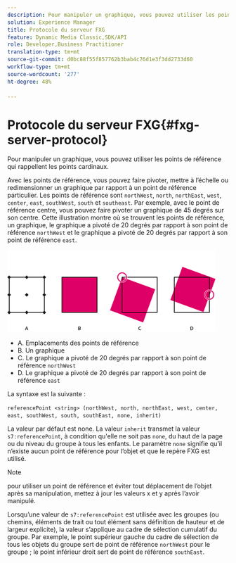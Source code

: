 ```yaml
---
description: Pour manipuler un graphique, vous pouvez utiliser les points de référence qui rappellent les points cardinaux.
solution: Experience Manager
title: Protocole du serveur FXG
feature: Dynamic Media Classic,SDK/API
role: Developer,Business Practitioner
translation-type: tm+mt
source-git-commit: d0bc88f55f857762b3bab4c76d1e3f3dd2733d60
workflow-type: tm+mt
source-wordcount: '277'
ht-degree: 48%

---
```



# Protocole du serveur FXG{#fxg-server-protocol}

Pour manipuler un graphique, vous pouvez utiliser les points de référence qui rappellent les points cardinaux.

Avec les points de référence, vous pouvez faire pivoter, mettre à l’échelle ou redimensionner un graphique par rapport à un point de référence particulier. Les points de référence sont `northWest`, `north`, `northEast`, `west`, `center`, `east`, `southWest`, `south` et `southeast`. Par exemple, avec le point de référence centre, vous pouvez faire pivoter un graphique de 45 degrés sur son centre. Cette illustration montre où se trouvent les points de référence, un graphique, le graphique a pivoté de 20 degrés par rapport à son point de référence `northWest` et le graphique a pivoté de 20 degrés par rapport à son point de référence `east`.

![](assets/wp_ref_points.png)

* A. Emplacements des points de référence
* B. Un graphique
* C. Le graphique a pivoté de 20 degrés par rapport à son point de référence `northWest`
* D. Le graphique a pivoté de 20 degrés par rapport à son point de référence `east`

La syntaxe est la suivante :

`referencePoint <string> (northWest, north, northEast, west, center, east, southWest, south, southEast, none, inherit)`

La valeur par défaut est none. La valeur `inherit` transmet la valeur `s7:referencePoint`, à condition qu&#39;elle ne soit pas `none`, du haut de la page ou du niveau du groupe à tous les enfants. Le paramètre `none` signifie qu’il n’existe aucun point de référence pour l’objet et que le repère FXG est utilisé.

>[!NOTE]
>
>pour utiliser un point de référence et éviter tout déplacement de l’objet après sa manipulation, mettez à jour les valeurs x et y après l’avoir manipulé.

Lorsqu’une valeur de `s7:referencePoint` est utilisée avec les groupes (ou chemins, éléments de trait ou tout élément sans définition de hauteur et de largeur explicite), la valeur s’applique au cadre de sélection cumulatif du groupe. Par exemple, le point supérieur gauche du cadre de sélection de tous les objets du groupe sert de point de référence `northWest` pour le groupe ; le point inférieur droit sert de point de référence `southEast`.

